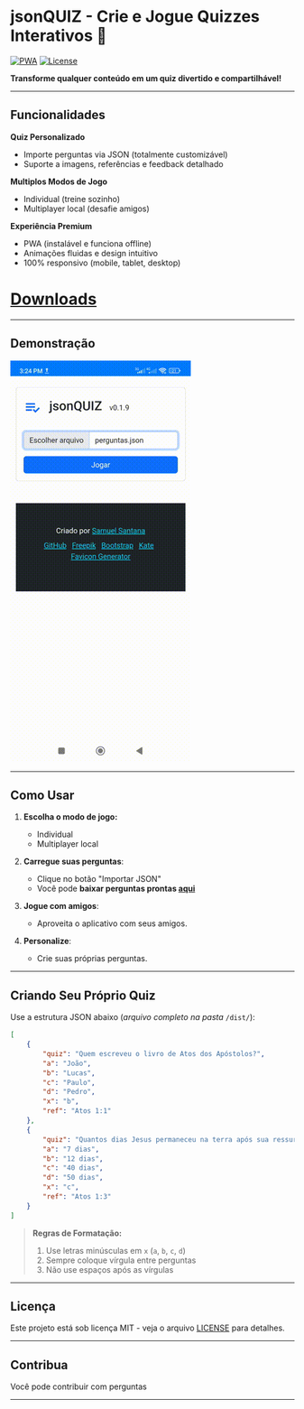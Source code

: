 # jsonQUIZ - Crie e Jogue Quizzes Interativos 🎯  

[![PWA](https://img.shields.io/badge/PWA-Optimized-4285F4?style=for-the-badge&logo=google-chrome&logoColor=white)](https://web.dev/what-are-pwas/)
[![License](https://img.shields.io/badge/License-MIT-brightgreen?style=for-the-badge)](LICENSE)

**Transforme qualquer conteúdo em um quiz divertido e compartilhável!** 

---

## Funcionalidades

**Quiz Personalizado**  
- Importe perguntas via JSON (totalmente customizável)  
- Suporte a imagens, referências e feedback detalhado 

**Multiplos Modos de Jogo**
- Individual (treine sozinho)  
- Multiplayer local (desafie amigos)

**Experiência Premium**  
- PWA (instalável e funciona offline)  
- Animações fluidas e design intuitivo  
- 100% responsivo (mobile, tablet, desktop) 

# [Downloads](https://github.com/samuelsantanaoficial/jsonquiz/releases/latest)

---

## Demonstração  

![Demontração](demo.gif)

---

## Como Usar
1. **Escolha o modo de jogo:**
    - Individual
    - Multiplayer local

1. **Carregue suas perguntas**:
   - Clique no botão "Importar JSON"
   - Você pode **baixar perguntas prontas [aqui](https://github.com/samuelsantanaoficial/jsonquiz/releases/latest)**

2. **Jogue com amigos**:
   - Aproveita o aplicativo com seus amigos.

3. **Personalize**:
   - Crie suas próprias perguntas.

---

## Criando Seu Próprio Quiz  
Use a estrutura JSON abaixo (*arquivo completo na pasta* `/dist/`):

```json
[
    {
        "quiz": "Quem escreveu o livro de Atos dos Apóstolos?",
        "a": "João",
        "b": "Lucas",
        "c": "Paulo",
        "d": "Pedro",
        "x": "b",
        "ref": "Atos 1:1"
    },
    {
        "quiz": "Quantos dias Jesus permaneceu na terra após sua ressurreição antes de subir ao céu?",
        "a": "7 dias",
        "b": "12 dias",
        "c": "40 dias",
        "d": "50 dias",
        "x": "c",
        "ref": "Atos 1:3"
    }
]
```

> **Regras de Formatação:**
> 1. Use letras minúsculas em `x` (`a`, `b`, `c`, `d`)
> 2. Sempre coloque vírgula entre perguntas
> 3. Não use espaços após as vírgulas

---

## Licença
Este projeto está sob licença MIT - veja o arquivo [LICENSE](LICENSE) para detalhes.

---

## Contribua
Você pode contribuir com perguntas

---